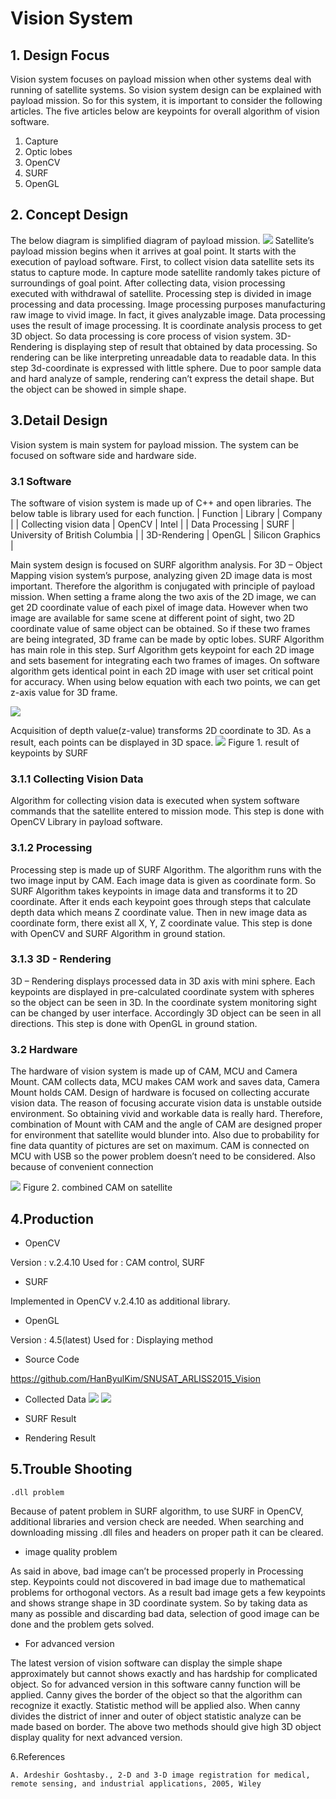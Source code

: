 # Vision System

## 1. Design Focus
 
Vision system focuses on payload mission when other systems deal with running of satellite systems. So vision system design can be explained with payload mission. So for this system, it is important to consider the following articles. The five articles below are keypoints for overall algorithm of vision software.
1.	Capture
2.	Optic lobes
3.	OpenCV
4.	SURF
5.	OpenGL

## 2. Concept Design
The below diagram is simplified diagram of payload mission.
![](20051.png)
Satellite’s payload mission begins when it arrives at goal point. It starts with the execution of payload software.
First, to collect vision data satellite sets its status to capture mode. In capture mode satellite randomly takes picture of surroundings of goal point.
After collecting data, vision processing executed with withdrawal of satellite. Processing step is divided in image processing and data processing. Image processing purposes manufacturing raw image to vivid image. In fact, it gives analyzable image. Data processing uses the result of image processing. It is coordinate analysis process to get 3D object. So data processing is core process of vision system.
3D-Rendering is displaying step of result that obtained by data processing. So rendering can be like interpreting unreadable data to readable data. In this step 3d-coordinate is expressed with little sphere.  Due to poor sample data and hard analyze of sample, rendering can’t express the detail shape. But the object can be showed in simple shape. 

## 3.Detail Design
Vision system is main system for payload mission. The system can be focused on software side and hardware side.

### 3.1 Software
The software of vision system is made up of C++ and open libraries. The below table is library used for each function.
| Function |	Library	| Company |
| Collecting vision data |	OpenCV	| Intel |
| Data Processing |	SURF |	University of British Columbia |
| 3D-Rendering |	OpenGL |	Silicon Graphics |

Main system design is focused on SURF algorithm analysis. For 3D – Object Mapping vision system’s purpose, analyzing given 2D image data is most important. Therefore the algorithm is conjugated with principle of payload mission.
When setting a frame along the two axis of the 2D image, we can get 2D coordinate value of each pixel of image data. However when two image are available for same scene at different point of sight, two 2D coordinate value of same object can be obtained. So if these two frames are being integrated, 3D frame can be made by optic lobes. SURF Algorithm has main role in this step.
Surf Algorithm gets keypoint for each 2D image and sets basement for integrating each two frames of images. On software algorithm gets identical point in each 2D image with user set critical point for accuracy. When using below equation with each two points, we can get z-axis value for 3D frame.

![](20055.png)

Acquisition of depth value(z-value) transforms 2D coordinate to 3D. As a result, each points can be displayed in 3D space.
 ![](20052.png)
Figure 1. result of keypoints by SURF

### 3.1.1 Collecting Vision Data
Algorithm for collecting vision data is executed when system software commands that the satellite entered to mission mode. This step is done with OpenCV Library in payload software.

### 3.1.2	Processing
Processing step is made up of SURF Algorithm. The algorithm runs with the two image input by CAM. Each image data is given as coordinate form. So SURF Algorithm takes keypoints in image data and transforms it to 2D coordinate. After it ends each keypoint goes through steps that calculate depth data which means Z coordinate value. Then in new image data as coordinate form, there exist all X, Y, Z coordinate value. This step is done with OpenCV and SURF Algorithm in ground station.

### 3.1.3	3D - Rendering
3D – Rendering displays processed data in 3D axis with mini sphere. Each keypoints are displayed in pre-calculated coordinate system with spheres so the object can be seen in 3D. In the coordinate system monitoring sight can be changed by user interface. Accordingly 3D object can be seen in all directions. This step is done with OpenGL in ground station.

### 3.2 Hardware
The hardware of vision system is made up of CAM, MCU and Camera Mount. CAM collects data, MCU makes CAM work and saves data, Camera Mount holds CAM. Design of hardware is focused on collecting accurate vision data. The reason of focusing accurate vision data is unstable outside environment. So obtaining vivid and workable data is really hard. Therefore, combination of Mount with CAM and the angle of CAM are designed proper for environment that satellite would blunder into. Also due to probability for fine data quantity of pictures are set on maximum.
CAM is connected on MCU with USB so the power problem doesn’t need to be considered. Also because of convenient connection 

 ![](ar15.jpg)
Figure 2. combined CAM on satellite

## 4.Production
- OpenCV


Version : v.2.4.10
Used for : CAM control, SURF



- SURF


Implemented in OpenCV v.2.4.10 as additional library.

- OpenGL


Version : 4.5(latest)
Used for : Displaying method


- Source Code


https://github.com/HanByulKim/SNUSAT_ARLISS2015_Vision

- Collected Data
   ![](20053.jpg)
![](20054.jpg)
- SURF Result
 

- Rendering Result
 

## 5.Trouble Shooting
	.dll problem
Because of patent problem in SURF algorithm, to use SURF in OpenCV, additional libraries and version check are needed. When searching and downloading missing .dll files and headers on proper path it can be cleared.

- image quality problem

As said in above, bad image can’t be processed properly in Processing step. Keypoints could not discovered in bad image due to mathematical problems for orthogonal vectors. As a result bad image gets a few keypoints and shows strange shape in 3D coordinate system. So by taking data as many as possible and discarding bad data, selection of good image can be done and the problem gets solved.

- For advanced version


The latest version of vision software can display the simple shape approximately but cannot shows exactly and has hardship for complicated object. So for advanced version in this software canny function will be applied. Canny gives the border of the object so that the algorithm can recognize it exactly.
Statistic method will be applied also. When canny divides the district of inner and outer of object statistic analyze can be made based on border.
The above two methods should give high 3D object display quality for next advanced version.

6.References

	A. Ardeshir Goshtasby., 2-D and 3-D image registration for medical, remote sensing, and industrial applications, 2005, Wiley
